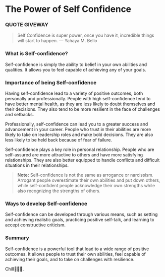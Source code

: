 # The Power of Self Confidence

### QUOTE GIVEWAY

> Self Confidence is super power, once you have it, incredible things will start to happen. — Yahaya M. Bello

### What is Self-confidence?

Self-confidence is simply the ability to belief in your own abilities and qualities. It allows you to feel capable of achieving any of your goals.

### Importance of being Self-confidence

Having self-confidence lead to a variety of positive outcomes, both personally and professionally. People with high self-confidence tend to have better mental health, as they are less likely to doubt themselves and their decisions. They also tend to be more resilient in the face of challenges and setbacks.

Professionally, self-confidence can lead you to a greater success and advancement in your career. People who trust in their abilities are more likely to take on leadership roles and make bold decisions. They are also less likely to be held back because of fear of failure.

Self-confidence plays a key role in personal relationship. People who are self-assured are more attractive to others and have more satisfying relationships. They are also better equipped to handle conflicts and difficult situations in their relationships.

> **Note:** Self-confidence is not the same as arrogance or narcissism. Arrogant people overestimate their own abilities and put down others, while self-confident people acknowledge their own strengths while also recognizing the strengths of others.

### Ways to develop Self-confidence

Self-confidence can be developed through various means, such as setting and achieving realistic goals, practicing positive self-talk, and learning to accept constructive criticism.

### Summary

Self-confidence is a powerful tool that lead to a wide range of positive outcomes. It allows people to trust their own abilities, feel capable of achieving their goals, and to take on challenges with resilience.

Chill🎉🎉🎉.
